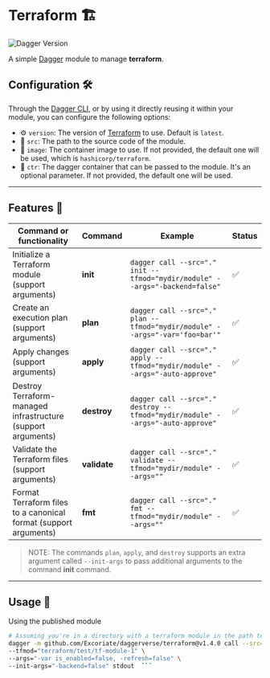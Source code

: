 # Terraform 🏗️

![Dagger Version](https://img.shields.io/badge/dagger%20version-%3E=0.10.0-0f0f19.svg?style=flat-square)

A simple [Dagger](https://dagger.io) module to manage **terraform**.

## Configuration 🛠️

Through the [Dagger CLI](https://docs.dagger.io/cli/465058/install), or by using it directly reusing it within your module, you can configure the following options:

- ⚙️ `version`: The version of [Terraform](https://www.terraform.io/) to use. Default is `latest`.
- 📁 `src`: The path to the source code of the module.
- 🐳 `image`: The container image to use. If not provided, the default one will be used, which is `hashicorp/terraform`.
- 🚢 `ctr`: The dagger container that can be passed to the module. It's an optional parameter. If not provided, the default one will be used.

---

## Features 🎨

| Command or functionality                                         | Command      | Example                                                                       | Status |
| ---------------------------------------------------------------- | ------------ | ----------------------------------------------------------------------------- | ------ |
| Initialize a Terraform module (support arguments)                | **init**     | `dagger call --src="." init --tfmod="mydir/module" --args="-backend=false"`   | ✅     |
| Create an execution plan (support arguments)                     | **plan**     | `dagger call --src="." plan --tfmod="mydir/module" --args="-var='foo=bar'"`   | ✅     |
| Apply changes (support arguments)                                | **apply**    | `dagger call --src="." apply --tfmod="mydir/module" --args="-auto-approve"`   | ✅     |
| Destroy Terraform-managed infrastructure (support arguments)     | **destroy**  | `dagger call --src="." destroy --tfmod="mydir/module" --args="-auto-approve"` | ✅     |
| Validate the Terraform files (support arguments)                 | **validate** | `dagger call --src="." validate --tfmod="mydir/module" --args=""`             | ✅     |
| Format Terraform files to a canonical format (support arguments) | **fmt**      | `dagger call --src="." fmt --tfmod="mydir/module" --args=""`                  | ✅     |

> NOTE: The commands `plan`, `apply`, and `destroy` supports an extra argument called `--init-args` to pass additional arguments to the command **init** command.

---

## Usage 🚀

Using the published module

````bash
# Assuming you're in a directory with a terraform module in the path terraform/test/tf-module-1
dagger -m github.com/Excoriate/daggerverse/terraform@v1.4.0 call --src="." plan \
--tfmod="terraform/test/tf-module-1" \
--args="-var is_enabled=false, -refresh=false" \
--init-args="-backend=false" stdout  ```
````
